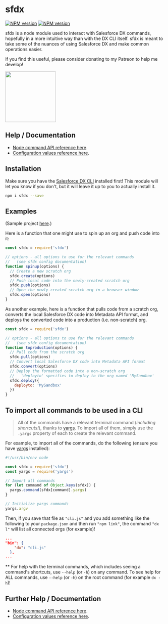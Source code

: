 # sfdx

[![NPM version][npm-version-image]][npm-version-url]
[![NPM version][npm-downloads-image]][npm-downloads-url]

[npm-downloads-url]: https://www.npmjs.com/package/sfdx
[npm-downloads-image]: https://img.shields.io/npm/dt/sfdx.svg
[npm-version-url]: https://www.npmjs.com/package/sfdx
[npm-version-image]: https://img.shields.io/npm/v/sfdx.svg

sfdx is a node module used to interact with Salesforce DX commands, hopefully in a more intuitive way than with the DX CLI itself. sfdx is meant to take some of the nuances of using Salesforce DX and make common operations easier.

If you find this useful, please consider donating to my Patreon to help me develop!

<p>
  <a href="https://www.patreon.com/join/axlemax">
    <img src="https://c5.patreon.com/external/logo/become_a_patron_button@2x.png" width="160">
  </a>
</p>

## Help / Documentation

* [Node command API reference here](https://github.com/axlemax/sfdx/blob/master/docs/api.md).
* [Configuration values reference here](https://github.com/axlemax/sfdx/blob/master/docs/config.md).

## Installation

Make sure you have the [Salesforce DX CLI](https://developer.salesforce.com/tools/sfdxcli) installed first! This module will let you know if you don't, but it will leave it up to you to actually install it.

```bash
npm i sfdx --save
```

## Examples

(Sample project [here](https://github.com/axlemax/sfdx-example).)

Here is a function that one might use to spin up an org and push code into it:

````javascript
const sfdx = require('sfdx')

// options - all options to use for the relevant commands
//   (see sfdx config documentation)
function spinup(options) {
  // Create a new scratch org
  sfdx.create(options)
  // Push local code into the newly-created scratch org
  sfdx.push(options)
  // Open the newly-created scratch org in a browser window
  sfdx.open(options)
}
````

As another example, here is a function that pulls code from a scratch org, converts the local Salesforce DX code into Metadata API format, and deploys the converted code into a production (i.e. non-scratch) org.

````javascript
const sfdx = require('sfdx')

// options - all options to use for the relevant commands
//   (see sfdx config documentation)
function toproduction(options) {
  // Pull code from the scratch org
  sfdx.pull(options)
  // Convert local Salesforce DX code into Metadata API format
  sfdx.convert(options)
  // Deploy the formatted code into a non-scratch org
  //   'deployto' specifies to deploy to the org named 'MySandbox'
  sfdx.deploy({
    deployto: 'MySandbox'
  })
}
````

## To import all commands to be used in a CLI

  > All of the commands have a relevant terminal command (*including shortcuts!*), thanks to [yargs](https://github.com/yargs/yargs). To import all of them, simply use the `.yargs` property of each to create the relevant command.

For example, to import all of the commands, do the following (ensure you have [yargs](https://github.com/yargs/yargs) installed):

````javascript
#!/usr/bin/env node

const sfdx = require('sfdx')
const yargs = require('yargs')

// Import all commands
for (let command of Object.keys(sfdx)) {
  yargs.command(sfdx[command].yargs)
}

// Initialize yargs commands
yargs.argv
````

Then, if you save that file as `"cli.js"` and you add something like the following to your `package.json` and then run `"npm link"`, the command `"dx l"` will list all connected orgs (for example)!

````json
...
"bin": {
    "dx": "cli.js"
  },
...
````

** For help with the terminal commands, which includes seeing a command's shortcuts, use `--help` (or `-h`) on any command. To see help for ALL commands, use `--help` (or `-h`) on the root command (for example `dx -h`)!

## Further Help / Documentation

* [Node command API reference here](https://github.com/axlemax/sfdx/blob/master/docs/api.md).
* [Configuration values reference here](https://github.com/axlemax/sfdx/blob/master/docs/config.md).